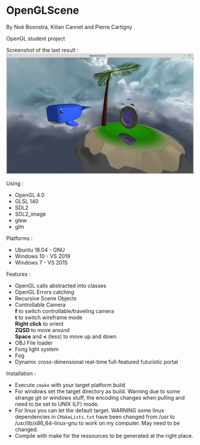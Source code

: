 # OpenGLScene
By Noé Boonstra, Kilian Cannet and Pierre Cartigny  

OpenGL student project  

Screenshot of the last result :  
![alt text](lastBuild.png)  
  
Using :  
* OpenGL 4.0  
* GLSL 140  
* SDL2  
* SDL2_image  
* glew  
* glm  
  
Platforms :  
* Ubuntu 18.04 - GNU  
* Windows 10 - VS 2019  
* Windows 7 - VS 2015  
  
Features :  
* OpenGL calls abstracted into classes  
* OpenGL Errors catching  
* Recursive Scene Objects  
* Controllable Camera  
**f** to switch controllable/traveling camera  
**t** to switch wireframe mode  
**Right click** to orient  
**ZQSD** to move around  
**Space** and **<** (less) to move up and down  
* OBJ File loader  
* Fong light system
* Fog
* Dynamic cross-dimensional real-time full-featured futuristic portal

Installation :  
* Execute `cmake` with your target platform build
* For windows set the target directory as build. Warning due to some strange git or windows stuff, the encoding changes when pulling and need to be set to UNIX (LF) mode.
* For linux you can let the default target. WARNING some linux dependencies in `CMakeLists.txt` have been changed from /usr to /usr/lib/x86_64-linux-gnu to work on my computer. May need to be changed. 
* Compile with make for the ressources to be generated at the right place.
